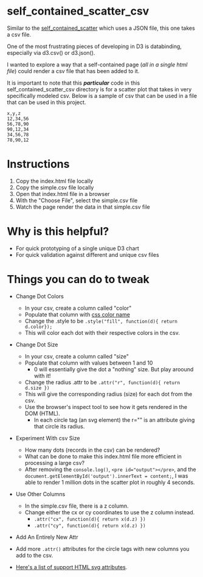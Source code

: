 # self_contained_scatter_csv

Similar to the [self_contained_scatter](https://github.com/bflbarlow/d3_projects/tree/main/self_contained_scatter) which uses a JSON file, this one takes a csv file.

One of the most frustrating pieces of developing in D3 is databinding, especially via d3.csv() or d3.json().

I wanted to explore a way that a self-contained page (*all in a single html file*) could render a csv file that has been added to it.

It is important to note that this ***particular*** code in this self_contained_scatter_csv directory is for a scatter plot that takes in very specifically modeled csv. Below is a sample of csv that can be used in a file that can be used in this project.

```
x,y,z
12,34,56
56,78,90
90,12,34
34,56,78
78,90,12
```

# Instructions

1) Copy the index.html file locally
2) Copy the simple.csv file locally
3) Open that index.html file in a browser
4) With the "Choose File", select the simple.csv file
5) Watch the page render the data in that simple.csv file

# Why is this helpful?

- For quick prototyping of a single unique D3 chart
- For quick validation against different and unique csv files

# Things you can do to tweak

- Change Dot Colors
  - In your csv, create a column called "color"
  - Populate that column with [css color name](https://www.w3schools.com/css/css_colors.asp)
  - Change the .style to be `.style("fill", function(d){ return d.color});`
  - This will color each dot with their respective colors in the csv.
 
- Change Dot Size
  - In your csv, create a column called "size"
  - Populate that column with values between 1 and 10
    - 0 will essentially give the dot a "nothing" size. But play aroound with it!
  - Change the radius .attr to be `.attr("r", function(d){ return d.size })`
  - This will give the corresponding radius (size) for each dot from the csv.
  - Use the browser's inspect tool to see how it gets rendered in the DOM (HTML).
    - In each circle tag (an svg element) the r="" is an attribute giving that circle its radius.
     
- Experiment With csv Size
  - How many dots (records in the csv) can be rendered?
  - What can be done to make this index.html file more efficient in processing a large csv?
  - After removing the `console.log()`, `<pre id="output"></pre>`, and the `document.getElementById('output').innerText = content;`, I was able to render 1 million dots in the scatter plot in roughly 4 seconds.

- Use Other Columns
  - In the simple.csv file, there is a z column.
  - Change either the cx or cy coordinates to use the z column instead.
    - `.attr("cx", function(d){ return x(d.z) })`
    - `.attr("cy", function(d){ return x(d.z) })`

-  Add An Entirely New Attr
  -  Add more `.attr()` attributes for the circle tags with new columns you add to the csv.
  -  [Here's a list of support HTML svg attributes](https://www.geeksforgeeks.org/svg-attribute-complete-reference/).
